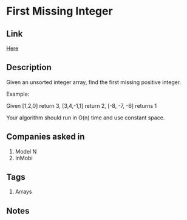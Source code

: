 # First Missing Integer

## Link

[Here](https://www.interviewbit.com/problems/first-missing-integer/)

## Description

Given an unsorted integer array, find the first missing positive integer.

Example:

Given
[1,2,0] return 3,
[3,4,-1,1] return 2,
[-8, -7, -6] returns 1

Your algorithm should run in O(n) time and use constant space.

## Companies asked in

1. Model N
1. InMobi

## Tags

1. Arrays

## Notes